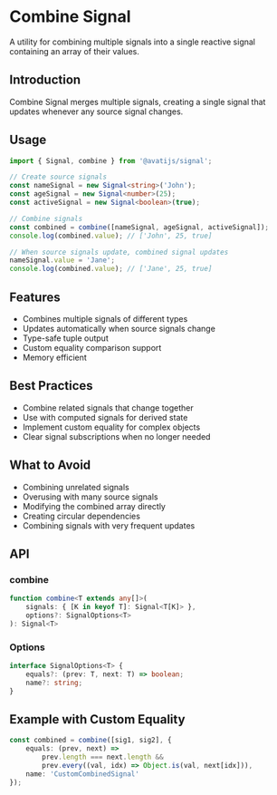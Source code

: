 # Combine Signal

A utility for combining multiple signals into a single reactive signal containing an array of their values.

## Introduction
Combine Signal merges multiple signals, creating a single signal that updates whenever any source signal changes.

## Usage

```typescript
import { Signal, combine } from '@avatijs/signal';

// Create source signals
const nameSignal = new Signal<string>('John');
const ageSignal = new Signal<number>(25);
const activeSignal = new Signal<boolean>(true);

// Combine signals
const combined = combine([nameSignal, ageSignal, activeSignal]);
console.log(combined.value); // ['John', 25, true]

// When source signals update, combined signal updates
nameSignal.value = 'Jane';
console.log(combined.value); // ['Jane', 25, true]
```

## Features
- Combines multiple signals of different types
- Updates automatically when source signals change
- Type-safe tuple output
- Custom equality comparison support
- Memory efficient

## Best Practices
- Combine related signals that change together
- Use with computed signals for derived state
- Implement custom equality for complex objects
- Clear signal subscriptions when no longer needed

## What to Avoid
- Combining unrelated signals
- Overusing with many source signals
- Modifying the combined array directly
- Creating circular dependencies
- Combining signals with very frequent updates

## API

### combine<T>
```typescript
function combine<T extends any[]>(
    signals: { [K in keyof T]: Signal<T[K]> },
    options?: SignalOptions<T>
): Signal<T>
```

### Options
```typescript
interface SignalOptions<T> {
    equals?: (prev: T, next: T) => boolean;
    name?: string;
}
```

## Example with Custom Equality

```typescript
const combined = combine([sig1, sig2], {
    equals: (prev, next) =>
        prev.length === next.length &&
        prev.every((val, idx) => Object.is(val, next[idx])),
    name: 'CustomCombinedSignal'
});
```
